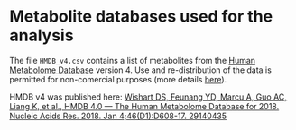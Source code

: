 # Metabolite databases used for the analysis

The file `HMDB_v4.csv` contains a list of metabolites from the [Human Metabolome Database](https://hmdb.ca) version 4.
Use and re-distribution of the data is permitted for non-comercial purposes (more details [here](https://hmdb.ca/about#cite)).

HMDB v4 was published here: [Wishart DS, Feunang YD, Marcu A, Guo AC, Liang K, et al., HMDB 4.0 — The Human Metabolome Database for 2018. Nucleic Acids Res. 2018. Jan 4;46(D1):D608-17. 29140435](https://doi.org/10.1093/nar/gkx1089)
